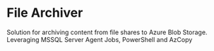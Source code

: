 # File Archiver
Solution for archiving content from file shares to Azure Blob Storage. Leveraging MSSQL Server Agent Jobs, PowerShell and AzCopy
